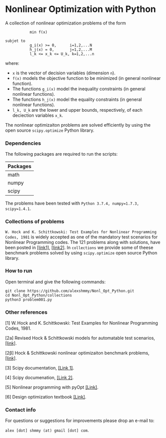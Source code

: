 # Nonlinear Optimization with Python

A collection of nonlinear optimization problems of the form

```
           min f(x)             

subjet to   
           g_i(x) >= 0,      i=1,2,...N
           h_j(x) = 0,       j=1,2,...M 
           l_k <= x_k <= U_k, k=1,2,...n
```

where:
* `x` is the vector of decision variables (dimension `n`).
* `f(x)` models the objective function to be minimized (in general nonlinear function). 
* The functions `g_i(x)` model the inequality constraints (in general nonlinear functions).
* The functions `h_j(x)` model the equality constraints (in general nonlinear functions). 
* `l_k, U_k` are the lower  and upper bounds, respectively, of each deciection variables `x_k`.
 
The nonlinear optimizaiton problems are solved efficiently by using the open source `scipy.optimize` Python library.

### Dependencies
The following packages are required to run the scripts:

Packages      | 
------------- |
math          |
numpy         |
scipy         |

The problems have been tested with `Python 3.7.4, numpy=1.7.3, scipy=1.4.1`.

### Collections of problems

`W. Hock and K. Schittkowski: Test Examples for Nonlinear Programming Codes, 1981` is widely accepted as one of the mandatory test scenarios for Nonlinear Programming codes. The 121 problems along with solutions, have been posted in [[link1]](https://www.stfmc.de/fmc/rhs/x/tlf.html), [[link2]](http://www.apmath.spbu.ru/cnsa/pdf/obzor/Schittkowski_Test_problem.pdf). In `collections` we provide some of theese benchmark problems solved by using `scipy.optimize` open source Python library.

### How to run

Open terminal and give the following commands:

```
git clone https://github.com/alexshmmy/Nonl_Opt_Python.git
cd Nonl_Opt_Python/collections
python3 problem001.py
```

### Other references


[1] W. Hock and K. Schittkowski: Test Examples for Nonlinear Programming Codes, 1981.

[2a] Revised Hock & Schittkowski models for automatable test scenarios, [[link]](https://www.stfmc.de/fmc/rhs/x/tlf.html).

[2β] Hock & Schittkowski nonlinear optimizaiton benchmark problems, [[link]](http://www.apmath.spbu.ru/cnsa/pdf/obzor/Schittkowski_Test_problem.pdf).

[3] Scipy documentation, [[Link 1]](https://docs.scipy.org/doc/scipy/tutorial/optimize.html#sequential-least-squares-programming-slsqp-algorithm-method-slsqp).

[4] Scipy documenation, [[Link 2]](https://docs.scipy.org/doc/scipy/reference/optimize.html).

[5] Nonlinear programming with pyOpt [[Link]](https://asset-pdf.scinapse.io/prod/2012884505/2012884505.pdf).

[6] Design optimization textbook [[Link]](https://apmonitor.com/me575/index.php/Main/BookChapters).

### Contact info

For questions or suggestions for improvements please drop an e-mail to:

`alex [dot] shmmy (at) gmail [dot] com`.
